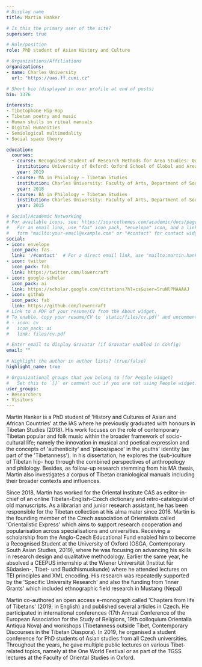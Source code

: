 ```yaml
---
# Display name
title: Martin Hanker

# Is this the primary user of the site?
superuser: true

# Role/position
role: PhD student of Asian History and Culture

# Organizations/Affiliations
organizations:
- name: Charles University
  url: "https://uas.ff.cuni.cz"

# Short bio (displayed in user profile at end of posts)
bio: 1376

interests:
- Tibetophone Hip-Hop
- Tibetan poetry and music
- Human skulls in ritual manuals
- Digital Humanities
- Semiological multimodality
- Social space theory

education:
  courses:
  - course: Recognised Student of Research Methods for Area Studies: Qualitative Methods
    institution: University of Oxford: Oxford School of Global and Area Studies, Contemporary South Asian Studies
    year: 2019
  - course: MA in Philology – Tibetan Studies
    institution: Charles University: Faculty of Arts, Department of South and Central Asia
    year: 2018
  - course: BA in Philology – Tibetan Studies
    institution: Charles University: Faculty of Arts, Department of South and Central Asia
    year: 2015

# Social/Academic Networking
# For available icons, see: https://sourcethemes.com/academic/docs/page-builder/#icons
#   For an email link, use "fas" icon pack, "envelope" icon, and a link in the
#   form "mailto:your-email@example.com" or "#contact" for contact widget.
social:
- icon: envelope
  icon_pack: fas
  link: '/#contact'  # For a direct email link, use "mailto:martin.hanker@ff.cuni.cz".
- icon: twitter
  icon_pack: fab
  link: https://twitter.com/lowercraft
- icon: google-scholar
  icon_pack: ai
  link: https://scholar.google.com/citations?hl=cs&user=5ruNlPMAAAAJ
- icon: github
  icon_pack: fab
  link: https://github.com/lowercraft
# Link to a PDF of your resume/CV from the About widget.
# To enable, copy your resume/CV to `static/files/cv.pdf` and uncomment the lines below.
# - icon: cv
#   icon_pack: ai
#   link: files/cv.pdf

# Enter email to display Gravatar (if Gravatar enabled in Config)
email: ""

# Highlight the author in author lists? (true/false)
highlight_name: true

# Organizational groups that you belong to (for People widget)
#   Set this to `[]` or comment out if you are not using People widget.
user_groups:
- Researchers
- Visitors
---
```


Martin Hanker is a PhD student of 'History and Cultures of Asian and African Countries' at the IAS where he previously graduated with honours in Tibetan Studies (2018). His work focuses on the role of contemporary Tibetan popular and folk music within the broader framework of socio-cultural life; namely the innovation in musical and poetical expression and the concepts of 'authenticity' and 'place/space' in the youths' identity (as part of the 'Tibetanness'). In his dissertation, he explores the (sub-)culture of Tibetan hip- hop through the combined perspectives of anthropology and philology. Besides, as follow-up research stemming from his MA thesis, Martin also investigates a corpus of Tibetan craniological manuals including their broader contexts and influences.

Since 2018, Martin has worked for the Oriental Institute CAS as editor-in-chief of an online Tibetan-English-Czech dictionary and retro-cataloguist of old manuscripts. As a librarian and junior research assistant, he has been responsible for the Tibetan collection at his alma mater since 2016. Martin is the founding member of the Czech association of Orientalists called 'Orientalistic Express' which aims to support research cooperation and popularisation across specialisations and universities. Receiving a scholarship from the Anglo-Czech Educational Fund enabled him to become a Recognised Student at the University of Oxford (OSGA, Contemporary South Asian Studies, 2019), where he was focusing on advancing his skills in research design and qualitative methodology. Earlier the same year, he absolved a CEEPUS internship at the Wiener Universität (Institut für Südasien-, Tibet- und Buddhismuskunde) where he attended lectures on TEI principles and XML encoding. His research was repeatedly supported by the 'Specific University Research' and also the funding from 'Inner Grants' which included ethnographic field research in Mustang (Nepal)

Martin co-authored an open access e-monograph called 'Chapters from life of Tibetans' (2019; in English) and published several articles in Czech. He participated in international conferences (17th Annual Conference of the European Association for the Study of Religions, 19th colloquium Orientalia Antiqua Nova) and workshops (Tibetanness outside Tibet, Contemporary Discourses in the Tibetan Diaspora). In 2019, he organised a student conference for PhD students of Asian studies from all Czech universities. Throughout the years, he gave multiple public lectures on various Tibet-related topics, namely at the One World Festival or as part of the TGSS lectures at the Faculty of Oriental Studies in Oxford.
